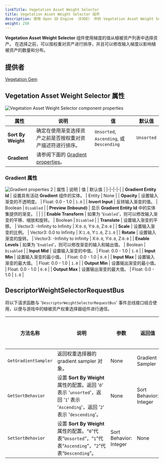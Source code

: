 ```yaml
---
linkTitle: Vegetation Asset Weight Selector
title: Vegetation Asset Weight Selector 组件
description: 使用 Open 3D Engine （O3DE） 中的 Vegetation Asset Weight Selector 组件，使用渐变创建基于权重的资产选择。
weight: 250
---
```


**Vegetation Asset Weight Selector** 组件使用梯度的值从植被资产列表中选择资产。 在选择之前，可以按权重对资产进行排序，并且可以修改输入梯度以影响植被资产的数量和分布。

## 提供者

[Vegetation Gem](/docs/user-guide/gems/reference/environment/vegetation/)

## Vegetation Asset Weight Selector 属性

![Vegetation Asset Weight Selector component properties](/images/user-guide/components/reference/vegetation/vegetation-asset-weight-selector-component.png)

| 属性 | 说明 | 值 | 默认值 |
|-|-|-|-|
| **Sort By Weight** | 确定在使用渐变选择资产之前是否按权重对资产描述符进行排序。 | `Unsorted`, `Ascending`, 或 `Descending` | `Unsorted` |
| **Gradient** | 请参阅下面的 [Gradient properties](#gradient-properties)。 |  |  |

### Gradient 属性

![Gradient properties](/images/user-guide/components/reference/vegetation-modifiers/gradient-properties.png)
2
| 属性 | 说明 | 值 | 默认值 |
|-|-|-|-|
| **Gradient Entity Id** | 设置具有活动 **Gradient** 组件的实体。 | Entity | None |
| **Opacity** | 设置输入渐变的不透明度。 | Float: 0.0 - 1.0 | `1.0` |
| **Invert Input** | 反转输入渐变的值。 | Boolean | `Disabled` |
| **Preview (Inbound)** | 显示 **Gradient Entity Id** 中的实体集提供的渐变。 |  |  |
| **Enable Transform** | 如果为 '`Enabled`'，则可以修改输入渐变的平移、缩放和旋转。 | Boolean | `Disabled` |
| **Translate** | 设置输入渐变的平移。 | Vector3: -Infinity to Infinity | X:`0.0`, Y:`0.0`, Z:`0.0` |
| **Scale** | 设置输入渐变的比例。 | Vector3: 0.0 to Infinity | X:`1.0`, Y:`1.0`, Z:`1.0` |
| **Rotate** | 设置输入渐变的旋转。 | Vector3: -Infinity to Infinity | X:`0.0`, Y:`0.0`, Z:`0.0` |
| **Enable Levels** | 如果为 '`Enabled`'，则可以修改渐变的输入和输出值。 | Boolean | `Disabled` |
| **Input Mid** | 设置输入渐变的中值。 | Float: 0.0 - 1.0 | `1.0` |
| **Input Min** | 设置输入渐变的最小值。 | Float: 0.0 - 1.0 | `0.0` |
| **Input Max** | 设置输入渐变的最大值。 | Float: 0.0 - 1.0 | `1.0` |
| **Output Min** | 设置输出渐变的最小值。 | Float: 0.0 - 1.0 | `0.0` |
| **Output Max** | 设置输出渐变的最大值。 | Float: 0.0 - 1.0 | `1.0` |

## DescriptorWeightSelectorRequestBus

将以下请求函数与 '`DescriptorWeightSelectorRequestBus`' 事件总线接口结合使用，以便与游戏中的植被资产权重选择器组件进行通信。

| 方法名称 | 说明 | 参数 | 返回值 | 可脚本化 |
|-|-|-|-|-|
| `GetGradientSampler` | 返回权重选择器的 gradient sampler 对象。 | None | Gradient Sampler | Yes |
| `GetSortBehavior` | 设置 **Sort By Weight** 属性的配置。返回 '`0`' 表示 '`unsorted`'，返回 '`1`' 表示 '`Ascending`'，返回 '`2`' 表示 '`descending`'。 | None | Sort Behavior: Integer | Yes |
| `SetSortBehavior` | 设置 **Sort By Weight** 属性的配置。“`0`”代表“`Unsorted`”，“`1`”代表“`Ascending`”，“`2`”代表“`Descending`”。 | Sort Behavior: Integer | None | Yes |

